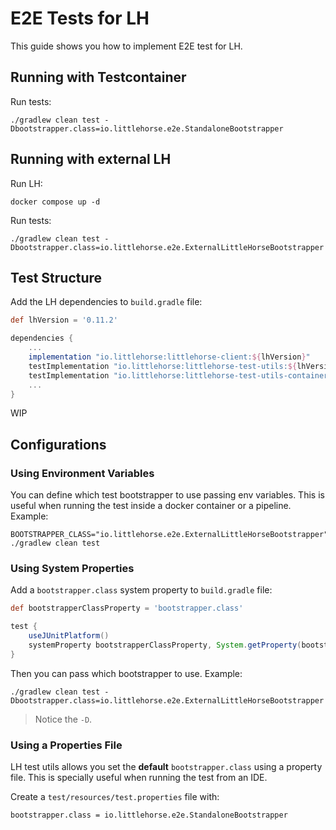 # E2E Tests for LH

This guide shows you how to implement E2E test for LH.

## Running with Testcontainer

Run tests:

```shell
./gradlew clean test -Dbootstrapper.class=io.littlehorse.e2e.StandaloneBootstrapper
```

## Running with external LH

Run LH:

```shell
docker compose up -d
```

Run tests:

```shell
./gradlew clean test -Dbootstrapper.class=io.littlehorse.e2e.ExternalLittleHorseBootstrapper
```

## Test Structure

Add the LH dependencies to `build.gradle` file:

```groovy
def lhVersion = '0.11.2'

dependencies {
    ...
    implementation "io.littlehorse:littlehorse-client:${lhVersion}"
    testImplementation "io.littlehorse:littlehorse-test-utils:${lhVersion}"
    testImplementation "io.littlehorse:littlehorse-test-utils-container:${lhVersion}"
    ...
}
```

WIP

## Configurations

### Using Environment Variables

You can define which test bootstrapper to use passing env variables.
This is useful when running the test inside a docker container or
a pipeline. Example:

```shell
BOOTSTRAPPER_CLASS="io.littlehorse.e2e.ExternalLittleHorseBootstrapper" ./gradlew clean test
```

### Using System Properties

Add a `bootstrapper.class` system property to `build.gradle` file:

```groovy
def bootstrapperClassProperty = 'bootstrapper.class'

test {
    useJUnitPlatform()
    systemProperty bootstrapperClassProperty, System.getProperty(bootstrapperClassProperty) ?: 'io.littlehorse.e2e.StandaloneBootstrapper'
}
```

Then you can pass which bootstrapper to use. Example:

```shell
./gradlew clean test -Dbootstrapper.class=io.littlehorse.e2e.ExternalLittleHorseBootstrapper
```

> Notice the `-D`.

### Using a Properties File

LH test utils allows you set the **default** `bootstrapper.class`
using a property file. This is specially useful when running
the test from an IDE.

Create a `test/resources/test.properties` file with:

```properties
bootstrapper.class = io.littlehorse.e2e.StandaloneBootstrapper
```